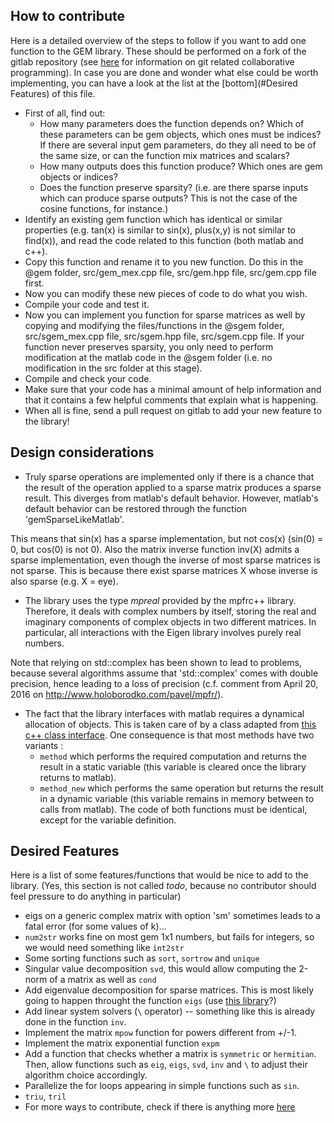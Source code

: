 How to contribute
-----------------

Here is a detailed overview of the steps to follow if you want to add one function to the GEM library. These should be performed on a fork of the gitlab repository (see [here](https://docs.gitlab.com/ce/workflow/forking_workflow.html) for information on git related collaborative programming). In case you are done and wonder what else could be worth implementing, you can have a look at the list at the [bottom](#Desired Features) of this file.

 - First of all, find out:
    - How many parameters does the function depends on? Which of these parameters can be gem objects, which ones must be indices? If there are several input gem parameters, do they all need to be of the same size, or can the function mix matrices and scalars?
    - How many outputs does this function produce? Which ones are gem objects or indices?
    - Does the function preserve sparsity? (i.e. are there sparse inputs which can produce sparse outputs? This is not the case of the cosine functions, for instance.)
 - Identify an existing gem function which has identical or similar properties (e.g. tan(x) is similar to sin(x), plus(x,y) is not similar to find(x)), and read the code related to this function (both matlab and c++).
 - Copy this function and rename it to you new function. Do this in the @gem folder, src/gem_mex.cpp file, src/gem.hpp file, src/gem.cpp file first.
 - Now you can modify these new pieces of code to do what you wish.
 - Compile your code and test it.
 - Now you can implement you function for sparse matrices as well by copying and modifying the files/functions in the @sgem folder, src/sgem_mex.cpp file, src/sgem.hpp file, src/sgem.cpp file. If your function never preserves sparsity, you only need to perform modification at the matlab code in the @sgem folder (i.e. no modification in the src folder at this stage).
 - Compile and check your code.
 - Make sure that your code has a minimal amount of help information and that it contains a few helpful comments that explain what is happening.
 - When all is fine, send a pull request on gitlab to add your new feature to the library!


Design considerations
---------------------

- Truly sparse operations are implemented only if there is a chance that the result of the operation applied to a sparse matrix produces a sparse result. This diverges from matlab's default behavior. However, matlab's default behavior can be restored through the function 'gemSparseLikeMatlab'.

This means that sin(x) has a sparse implementation, but not cos(x) (sin(0) = 0, but cos(0) is not 0). Also the matrix inverse function inv(X) admits a sparse implementation, even though the inverse of most sparse matrices is not sparse. This is because there exist sparse matrices X whose inverse is also sparse (e.g. X = eye).

- The library uses the type *mpreal* provided by the mpfrc++ library. Therefore, it deals with complex numbers by itself, storing the real and imaginary components of complex objects in two different matrices. In particular, all interactions with the Eigen library involves purely real numbers.

Note that relying on std::complex has been shown to lead to problems, because several algorithms assume that 'std::complex' comes with double precision, hence leading to a loss of precision (c.f. comment from April 20, 2016 on http://www.holoborodko.com/pavel/mpfr/).

- The fact that the library interfaces with matlab requires a dynamical allocation of objects. This is taken care of by a class adapted from [this c++ class interface](https://fr.mathworks.com/matlabcentral/fileexchange/38964-example-matlab-class-wrapper-for-a-c++-class). One consequence is that most methods have two variants :
  - `method` which performs the required computation and returns the result in a static variable (this variable is cleared once the library returns to matlab).
  - `method_new` which performs the same operation but returns the result in a dynamic variable (this variable remains in memory between to calls from matlab).
The code of both functions must be identical, except for the variable definition.


Desired Features
----------------

Here is a list of some features/functions that would be nice to add to the library. (Yes, this section is not called _todo_, because no contributor should feel pressure to do anything in particular)

 - eigs on a generic complex matrix with option 'sm' sometimes leads to a fatal error (for some values of k)...
 - `num2str` works fine on most gem 1x1 numbers, but fails for integers, so we would need something like `int2str`
 - Some sorting functions such as `sort`, `sortrow` and `unique`
 - Singular value decomposition `svd`, this would allow computing the 2-norm of a matrix as well as `cond`
 - Add eigenvalue decomposition for sparse matrices. This is most likely going to happen throught the function `eigs` (use [this library](https://github.com/yixuan/arpack-eigen)?)
 - Add linear system solvers (`\` operator) -- something like this is already done in the function `inv`.
 - Implement the matrix `mpow` function for powers different from +/-1.
 - Implement the matrix exponential function `expm`
 - Add a function that checks whether a matrix is `symmetric` or `hermitian`. Then, allow functions such as `eig`, `eigs`, `svd`, `inv` and `\` to adjust their algorithm choice accordingly.
 - Parallelize the for loops appearing in simple functions such as `sin`.
 - `triu`, `tril`
 - For more ways to contribute, check if there is anything more [here](http://gitlab.com/jdbancal/gem/issues)


